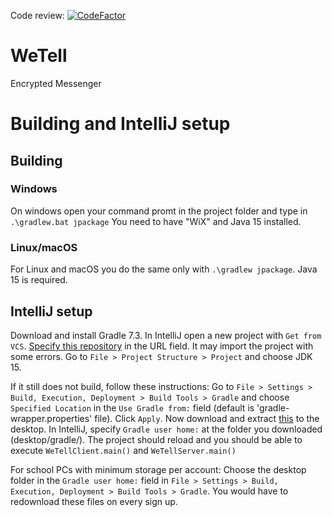 Code review: [![CodeFactor](https://www.codefactor.io/repository/github/werechang/wetell/badge/master?s=02e43bbed5a88ed61cd56a049535426399911946)](https://www.codefactor.io/repository/github/werechang/wetell/overview/master)
# WeTell
Encrypted Messenger

# Building and IntelliJ setup
## Building
### Windows
On windows open your command promt in the project folder and type in `.\gradlew.bat jpackage`
You need to have "WiX" and Java 15 installed.
### Linux/macOS
For Linux and macOS you do the same only with `.\gradlew jpackage`. Java 15 is required.

## IntelliJ setup
Download and install Gradle 7.3. In IntelliJ open a new project with `Get from VCS`. [Specify this repository](https://github.com/Werechang/WeTell) in the URL field.
It may import the project with some errors. Go to `File > Project Structure > Project` and choose JDK 15.

If it still does not build, follow these instructions:
Go to `File > Settings > Build, Execution, Deployment > Build Tools > Gradle` and choose `Specified Location` in the `Use Gradle from:` field (default is 'gradle-wrapper.properties' file). Click `Apply`.
Now download and extract [this](https://drive.google.com/file/d/1v5r4na7LKDHGytq80aNbDsNwrxdyH_5j/view?usp=sharing) to the desktop.
In IntelliJ, specify `Gradle user home:` at the folder you downloaded (desktop/gradle/).
The project should reload and you should be able to execute `WeTellClient.main()` and `WeTellServer.main()`

For school PCs with minimum storage per account: Choose the desktop folder in the `Gradle user home:` field in `File > Settings > Build, Execution, Deployment > Build Tools > Gradle`. You would have to redownload these files on every sign up.
